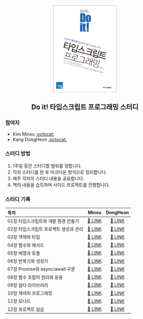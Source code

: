 <h2 align="center">
  <img src="book_logo.jpg" alt="Book Logo" width=200">
  <br/><br/>
  Do it! 타입스크립트 프로그래밍 스터디
</h2>

### 참여자

- Kim Minsu  [:octocat:](https://github.com/alstn2468)
- Kang DongHeon [:octocat:](https://github.com/daniel2231)

### 스터디 방법

1. 1주일 동안 스터디할 범위를 정합니다.
2. 각자 스터디를 한 후 마크다운 형식으로 정리합니다.
3. 매주 각자의 스터디 내용을 공유합니다.
4. 책의 내용을 습득하며 사이드 프로젝트를 진행합니다.

### 스터디 기록

| 목차                                   |                    Minsu                     |             DongHeon              |
| :------------------------------------- | :------------------------------------------: | :-------------------------------: |
| 01장 타입스크립트와 개발 환경 만들기   |  [:link: LINK](./Summary/ms/Chapter_1/1.md)  | [:link: LINK](./Summary/dh/1.md)  |
| 02장 타입스크립트 프로젝트 생성과 관리 |  [:link: LINK](./Summary/ms/Chapter_2/2.md)  | [:link: LINK](./Summary/dh/2.md)  |
| 03장 객체와 타입                       |  [:link: LINK](./Summary/ms/Chapter_3/3.md)  | [:link: LINK](./Summary/dh/3.md)  |
| 04장 함수와 메서드                     |  [:link: LINK](./Summary/ms/Chapter_4/4.md)  | [:link: LINK](./Summary/dh/4.md)  |
| 05장 배열과 튜플                       |  [:link: LINK](./Summary/ms/Chapter_5/5.md)  | [:link: LINK](./Summary/dh/5.md)  |
| 06장 반복기와 생성기                   |  [:link: LINK](./Summary/ms/Chapter_6/6.md)  | [:link: LINK](./Summary/dh/6.md)  |
| 07장 Promise와 async/await 구문        |  [:link: LINK](./Summary/ms/Chapter_7/7.md)  | [:link: LINK](./Summary/dh/7.md)  |
| 08장 함수 조합의 원리와 응용           |  [:link: LINK](./Summary/ms/Chapter_8/8.md)  | [:link: LINK](./Summary/dh/8.md)  |
| 09장 람다 라이브러리                   |  [:link: LINK](./Summary/ms/Chapter_9/9.md)  | [:link: LINK](./Summary/dh/9.md)  |
| 10장 제네릭 프로그래밍                 | [:link: LINK](./Summary/ms/Chapter_10/10.md) | [:link: LINK](./Summary/dh/10.md) |
| 11장 모나드                            | [:link: LINK](./Summary/ms/Chapter_11/11.md) | [:link: LINK](./Summary/dh/11.md) |
| 12장 프로젝트 실습                     | [:link: LINK](./Summary/ms/Chapter_12/12.md) | [:link: LINK](./Summary/dh/12.md) |

